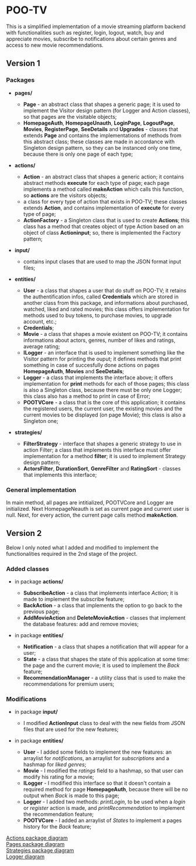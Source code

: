 # POO-TV
This is a simplified implementation of a movie streaming platform backend with functionalities such as register, login, logout, watch, buy and appreciate movies, subscribe to notifications about certain genres and access to new movie recommendations.

## Version 1
### Packages
* **pages/**
    * **Page** - an abstract class that shapes a generic page; it is used to implement the Visitor design pattern (for Logger and Action classes), so that pages are the visitable objects;
    * **HomepageAuth**, **HomepageUnauth**, **LoginPage**, **LogoutPage**, **Movies**, **RegisterPage**, **SeeDetails** and **Upgrades** - classes that extends **Page** and contains the implementations of methods from this abstract class; these classes
    are made in accordance with Singleton design pattern, so they can be instanced only one time, because there is only one page of each type;

* **actions/**
    * **Action** - an abstract class that shapes a generic action; it contains abstract methods **execute** for each type of page; each page implements a method called **makeAction** which calls this function, so **actions** are the visitors objects;
    * a class for every type of action that exists in POO-TV; these classes extends **Action**, and contains implementation of **execute** for every type of page;
    * **ActionFactory** - a Singleton class that is used to create **Actions**; this class has a method that creates object of type Action based on an object of class **Actioninput**; so, there is implemented the Factory pattern;

* **input/**
    * contains input clases that are used to map the JSON format input files;

* **entities/**
    * **User** - a class that shapes a user that do stuff on POO-TV; it retains the authentification infos, called **Credentials** which are stored in another class from this package, and informations about purchased, watched, liked and rated movies; this class offers implementation for methods used to buy tokens, to purchase movies, to upgrade account, etc.;
    * **Credentials**;
    * **Movie** - a class that shapes a movie existent on POO-TV; it contains informations about actors, genres, number of likes and ratings, average rating;
    * **ILogger** - an interface that is used to implement something like the Visitor pattern for printing the ouput; it defines methods that print something in case of succesfully done actions on pages **HomepageAuth**, **Movies** and **SeeDetails**;
    * **Logger** - a class that implements the interface above; it offers implementation for **print** methods for each of those pages; this class is also a Singleton class, because there must be only one Logger; this class also has a method to print in case of Error;
    * **POOTVCore** - a class that is the core of this application; it contains the registered users, the current user, the existing movies and the current movies to be displayed (on page Movie); this class is also a Singleton one;

* **strategies/**
    * **FilterStrategy** - interface that shapes a generic strategy to use in action Filter; a class that implements this interface must offer implementation for a method **filter**; it is used to implement Strategy design pattern;
    * **ActorsFilter**, **DurationSort**, **GenreFilter** and **RatingSort** - classes that implements this interface;

### General implementation
In main method, all pages are intitialized, POOTVCore and Logger are initialized. Next HomepageNeauth is set as current page and current user is null. Next, for every action, the current page calls method **makeAction**.

## Version 2

Below I only noted what I added and modified to implement the functionalities required in the 2nd stage of the project.

### Added classes

* in package **actions/**
  * **SubscribeAction** - a class that implements interface *Action*; it is made to implement the subscribe feature;
  * **BackAction** - a class that implements the option to go back to the previous page;
  * **AddMovieAction** and **DeleteMovieAction** - classes that implement the database features: add and remove movies;

* in package **entities/**
  * **Notification** - a class that shapes a notification that will appear for a user;
  * **State** - a class that shapes the state of this application at some time: the page and the current movie; it is used to implement the *Back* feature;
  * **RecommendationManager** - a utility class that is used to make the recommendations for premium users;

### Modifications

* in package **input/**
  * I modified **ActionInput** class to deal with the new fields from JSON files that are used for the new features;

* in package **entities/**
  * **User** - I added some fields to implement the new features: an arraylist for *notifications*, an arraylist for *subscriptions* and a hashmap for *liked genres*;
  * **Movie** - I modified the *ratings* field to a hashmap, so that user can modify his rating for a movie;
  * **ILogger** - I modified this interface so that it doesn't contain a required method for page **HomepageAuth**, because there will be no output when *Back* is made to this page;
  * **Logger** - I added two methods: *printLogin*, to be used when a *login* or *register* action is made, and *printRecommendation* to implement the recommendation feature;
  * **POOTVCore** - I added an arraylist of *States* to implement a pages history for the *Back* feature;
  
[Actions package diagram](https://imgur.com/lw47V2r)\
[Pages package diagram](https://imgur.com/N5CKsvM)\
[Strategies package diagram](https://imgur.com/MQ7isEE)\
[Logger diagram](https://imgur.com/HEAHENv)

